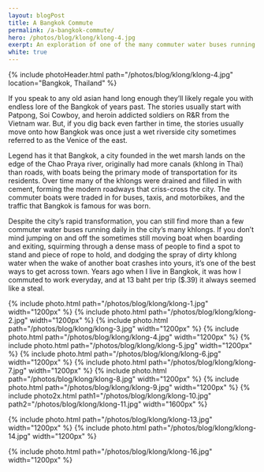 ```yaml
---
layout: blogPost
title: A Bangkok Commute
permalink: /a-bangkok-commute/
hero: /photos/blog/klong/klong-4.jpg
exerpt: An exploration of one of the many commuter water buses running daily in the canals that transverse Bangkok's urban landscape.
white: true
---
```


{% include photoHeader.html path="/photos/blog/klong/klong-4.jpg" location="Bangkok, Thailand" %}

<p>If you speak to any old asian hand long enough they’ll likely regale you with endless lore of the Bangkok of years past. The stories usually start with Patpong, Soi Cowboy, and heroin addicted soldiers on R&R from the Vietnam war. But, if you dig back even farther in time, the stories usually move onto how Bangkok was once just a wet riverside city sometimes referred to as the Venice of the east.</p>

<p> Legend has it that Bangkok, a city founded in the wet marsh lands on the edge of the Chao Praya river, originally had more canals (khlong in Thai) than roads, with boats being the primary mode of transportation for its residents. Over time many of the khlongs were drained and filled in with cement, forming the modern roadways that criss-cross the city. The commuter boats were traded in for buses, taxis, and motorbikes, and the traffic that Bangkok is famous for was born. </p>

<p>Despite the city’s rapid transformation, you can still find more than a few commuter water buses running daily in the city’s many khlongs. If you don’t mind jumping on and off the sometimes still moving boat when boarding and exiting, squirming through a dense mass of people to find a spot to stand and piece of rope to hold, and dodging the spray of dirty khlong water when the wake of another boat crashes into yours, it’s one of the best ways to get across town. Years ago when I live in Bangkok, it was how I commuted to work everyday, and at 13 baht per trip ($.39) it always seemed like a steal. </p>

{% include photo.html path="/photos/blog/klong/klong-1.jpg" width="1200px" %}
{% include photo.html path="/photos/blog/klong/klong-2.jpg" width="1200px" %}
{% include photo.html path="/photos/blog/klong/klong-3.jpg" width="1200px" %}
{% include photo.html path="/photos/blog/klong/klong-4.jpg" width="1200px" %}
{% include photo.html path="/photos/blog/klong/klong-5.jpg" width="1200px" %}
{% include photo.html path="/photos/blog/klong/klong-6.jpg" width="1200px" %}
{% include photo.html path="/photos/blog/klong/klong-7.jpg" width="1200px" %}
{% include photo.html path="/photos/blog/klong/klong-8.jpg" width="1200px" %}
{% include photo.html path="/photos/blog/klong/klong-9.jpg" width="1200px" %}
{% include photo2x.html path1="/photos/blog/klong/klong-10.jpg" path2="/photos/blog/klong/klong-11.jpg" width="1600px" %}
<!-- {% include photo.html path="/photos/blog/klong/klong-12.jpg" width="1200px" %} -->
{% include photo.html path="/photos/blog/klong/klong-13.jpg" width="1200px" %}
{% include photo.html path="/photos/blog/klong/klong-14.jpg" width="1200px" %}
<!-- {% include photo.html path="/photos/blog/klong/klong-15.jpg" width="1200px" %} -->
{% include photo.html path="/photos/blog/klong/klong-16.jpg" width="1200px" %}